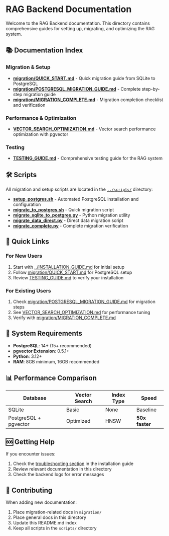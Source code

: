 # RAG Backend Documentation

Welcome to the RAG Backend documentation. This directory contains comprehensive guides for setting up, migrating, and optimizing the RAG system.

## 📚 Documentation Index

### Migration & Setup

- **[migration/QUICK_START.md](migration/QUICK_START.md)** - Quick migration guide from SQLite to PostgreSQL
- **[migration/POSTGRESQL_MIGRATION_GUIDE.md](migration/POSTGRESQL_MIGRATION_GUIDE.md)** - Complete step-by-step migration guide
- **[migration/MIGRATION_COMPLETE.md](migration/MIGRATION_COMPLETE.md)** - Migration completion checklist and verification

### Performance & Optimization

- **[VECTOR_SEARCH_OPTIMIZATION.md](VECTOR_SEARCH_OPTIMIZATION.md)** - Vector search performance optimization with pgvector

### Testing

- **[TESTING_GUIDE.md](TESTING_GUIDE.md)** - Comprehensive testing guide for the RAG system

## 🛠️ Scripts

All migration and setup scripts are located in the [`../scripts/`](../scripts/) directory:

- **[setup_postgres.sh](../scripts/setup_postgres.sh)** - Automated PostgreSQL installation and configuration
- **[migrate_to_postgres.sh](../scripts/migrate_to_postgres.sh)** - Quick migration script
- **[migrate_sqlite_to_postgres.py](../scripts/migrate_sqlite_to_postgres.py)** - Python migration utility
- **[migrate_data_direct.py](../scripts/migrate_data_direct.py)** - Direct data migration script
- **[migrate_complete.py](../scripts/migrate_complete.py)** - Complete migration verification

## 🚀 Quick Links

### For New Users
1. Start with [../INSTALLATION_GUIDE.md](../../INSTALLATION_GUIDE.md) for initial setup
2. Follow [migration/QUICK_START.md](migration/QUICK_START.md) for PostgreSQL setup
3. Review [TESTING_GUIDE.md](TESTING_GUIDE.md) to verify your installation

### For Existing Users
1. Check [migration/POSTGRESQL_MIGRATION_GUIDE.md](migration/POSTGRESQL_MIGRATION_GUIDE.md) for migration steps
2. See [VECTOR_SEARCH_OPTIMIZATION.md](VECTOR_SEARCH_OPTIMIZATION.md) for performance tuning
3. Verify with [migration/MIGRATION_COMPLETE.md](migration/MIGRATION_COMPLETE.md)

## 🔧 System Requirements

- **PostgreSQL**: 14+ (15+ recommended)
- **pgvector Extension**: 0.5.1+
- **Python**: 3.12+
- **RAM**: 8GB minimum, 16GB recommended

## 📊 Performance Comparison

| Database | Vector Search | Index Type | Speed |
|----------|---------------|------------|-------|
| SQLite | Basic | None | Baseline |
| PostgreSQL + pgvector | Optimized | HNSW | **50x faster** |

## 🆘 Getting Help

If you encounter issues:
1. Check the [troubleshooting section](../../INSTALLATION_GUIDE.md#troubleshooting) in the installation guide
2. Review relevant documentation in this directory
3. Check the backend logs for error messages

## 📝 Contributing

When adding new documentation:
1. Place migration-related docs in `migration/`
2. Place general docs in this directory
3. Update this README.md index
4. Keep all scripts in the `scripts/` directory
